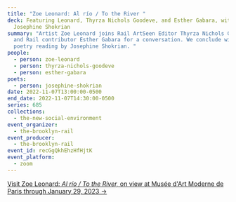 ```yaml
---
title: "Zoe Leonard: Al río / To the River "
deck: Featuring Leonard, Thyrza Nichols Goodeve, and Esther Gabara, with
  Josephine Shokrian
summary: "Artist Zoe Leonard joins Rail ArtSeen Editor Thyrza Nichols Goodeve
  and Rail contributor Esther Gabara for a conversation. We conclude with a
  poetry reading by Josephine Shokrian. "
people:
  - person: zoe-leonard
  - person: thyrza-nichols-goodeve
  - person: esther-gabara
poets:
  - person: josephine-shokrian
date: 2022-11-07T13:00:00-0500
end_date: 2022-11-07T14:30:00-0500
series: 685
collections:
  - the-new-social-environment
event_organizer:
  - the-brooklyn-rail
event_producer:
  - the-brooklyn-rail
event_id: recGgQkhEhzHfHjtK
event_platform:
  - zoom
---
```

[V﻿isit Zoe Leonard: *Al río / To the River,* on view at Musée d'Art Moderne de Paris through January 29, 2023 →](https://www.mam.paris.fr/fr/expositions/exposition-zoe-leonard)